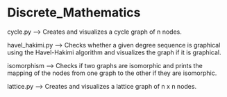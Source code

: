 # Discrete_Mathematics
cycle.py --> Creates and visualizes a cycle graph of n nodes.

havel_hakimi.py --> Checks whether a given degree sequence is graphical using the Havel-Hakimi algorithm and visualizes the graph if it is graphical.

isomorphism --> Checks if two graphs are isomorphic and prints the mapping of the nodes from one graph to the other if they are isomorphic.

lattice.py --> Creates and visualizes a lattice graph of n x n nodes.
